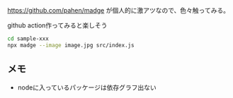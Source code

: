 https://github.com/pahen/madge
が個人的に激アツなので、色々触ってみる。

github action作ってみると楽しそう

```bash
cd sample-xxx
npx madge --image image.jpg src/index.js
```

## メモ
- nodeに入っているパッケージは依存グラフ出ない